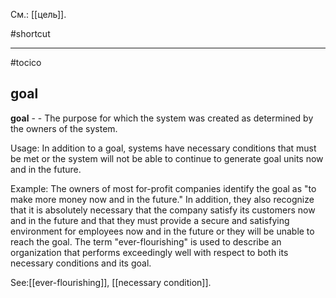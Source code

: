 См.: [[цель]].

#shortcut




<hr/>

#tocico

## goal

<b>goal</b> -  - The purpose for which the system was created as determined by the owners of the system. 


Usage: In addition to a goal, systems have necessary conditions that must be met or the system will not be able to continue to generate goal units now and in the future. 

Example: The owners of most for-profit companies identify the goal as "to make more money now and in the future." In addition, they also recognize that it is absolutely necessary that the company satisfy its customers now and in the future and that they must provide a secure and satisfying environment for employees now and in the future or they will be unable to reach the goal.  The term "ever-flourishing" is used to describe an organization that performs exceedingly well with respect to both its necessary conditions and its goal.




See:[[ever-flourishing]], [[necessary condition]].
